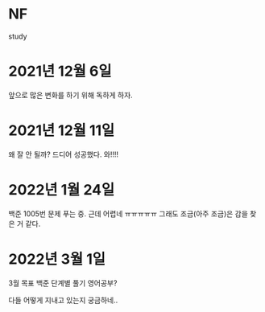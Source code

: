 # NF
study

# 2021년 12월 6일
앞으로 많은 변화를 하기 위해 독하게 하자.

# 2021년 12월 11일
왜 잘 안 될까?
드디어 성공했다. 와!!!!

# 2022년 1월 24일
백준 1005번 문제 푸는 중.
근데 어렵네  ㅠㅠㅠㅠㅠ
그래도 조금(아주 조금)은 감을 찾은 거 같다.

# 2022년 3월 1일
3월 목표
백준 단계별 풀기
영어공부?

다들 어떻게 지내고 있는지 궁금하네..
